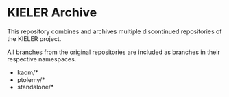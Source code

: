 # KIELER Archive

This repository combines and archives multiple discontinued repositories of the KIELER project.

All branches from the original repositories are included as branches in their respective namespaces.

- kaom/*
- ptolemy/*
- standalone/*
